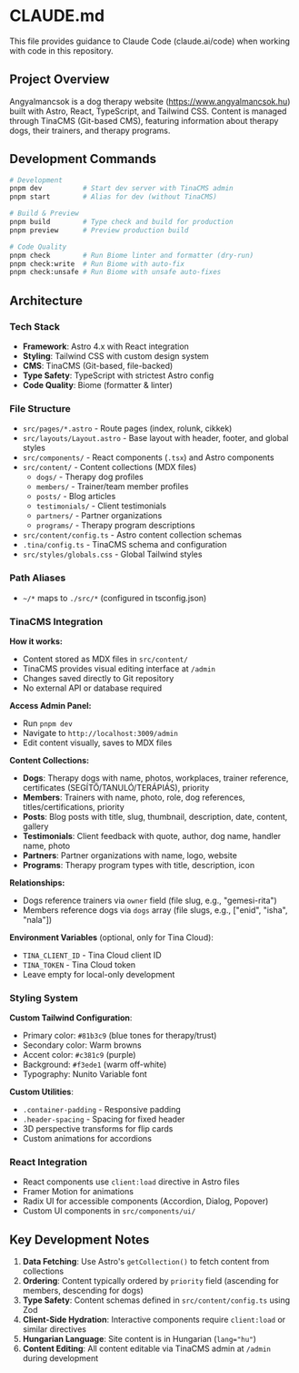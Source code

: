 # CLAUDE.md

This file provides guidance to Claude Code (claude.ai/code) when working with code in this repository.

## Project Overview

Angyalmancsok is a dog therapy website (https://www.angyalmancsok.hu) built with Astro, React, TypeScript, and Tailwind CSS. Content is managed through TinaCMS (Git-based CMS), featuring information about therapy dogs, their trainers, and therapy programs.

## Development Commands

```bash
# Development
pnpm dev          # Start dev server with TinaCMS admin
pnpm start        # Alias for dev (without TinaCMS)

# Build & Preview
pnpm build        # Type check and build for production
pnpm preview      # Preview production build

# Code Quality
pnpm check        # Run Biome linter and formatter (dry-run)
pnpm check:write  # Run Biome with auto-fix
pnpm check:unsafe # Run Biome with unsafe auto-fixes
```

## Architecture

### Tech Stack
- **Framework**: Astro 4.x with React integration
- **Styling**: Tailwind CSS with custom design system
- **CMS**: TinaCMS (Git-based, file-backed)
- **Type Safety**: TypeScript with strictest Astro config
- **Code Quality**: Biome (formatter & linter)

### File Structure
- `src/pages/*.astro` - Route pages (index, rolunk, cikkek)
- `src/layouts/Layout.astro` - Base layout with header, footer, and global styles
- `src/components/` - React components (`.tsx`) and Astro components
- `src/content/` - Content collections (MDX files)
  - `dogs/` - Therapy dog profiles
  - `members/` - Trainer/team member profiles
  - `posts/` - Blog articles
  - `testimonials/` - Client testimonials
  - `partners/` - Partner organizations
  - `programs/` - Therapy program descriptions
- `src/content/config.ts` - Astro content collection schemas
- `.tina/config.ts` - TinaCMS schema and configuration
- `src/styles/globals.css` - Global Tailwind styles

### Path Aliases
- `~/*` maps to `./src/*` (configured in tsconfig.json)

### TinaCMS Integration

**How it works:**
- Content stored as MDX files in `src/content/`
- TinaCMS provides visual editing interface at `/admin`
- Changes saved directly to Git repository
- No external API or database required

**Access Admin Panel:**
- Run `pnpm dev`
- Navigate to `http://localhost:3009/admin`
- Edit content visually, saves to MDX files

**Content Collections:**
- **Dogs**: Therapy dogs with name, photos, workplaces, trainer reference, certificates (SEGÍTŐ/TANULÓ/TERÁPIÁS), priority
- **Members**: Trainers with name, photo, role, dog references, titles/certifications, priority
- **Posts**: Blog posts with title, slug, thumbnail, description, date, content, gallery
- **Testimonials**: Client feedback with quote, author, dog name, handler name, photo
- **Partners**: Partner organizations with name, logo, website
- **Programs**: Therapy program types with title, description, icon

**Relationships:**
- Dogs reference trainers via `owner` field (file slug, e.g., "gemesi-rita")
- Members reference dogs via `dogs` array (file slugs, e.g., ["enid", "isha", "nala"])

**Environment Variables** (optional, only for Tina Cloud):
- `TINA_CLIENT_ID` - Tina Cloud client ID
- `TINA_TOKEN` - Tina Cloud token
- Leave empty for local-only development

### Styling System

**Custom Tailwind Configuration**:
- Primary color: `#81b3c9` (blue tones for therapy/trust)
- Secondary color: Warm browns
- Accent color: `#c381c9` (purple)
- Background: `#f3ede1` (warm off-white)
- Typography: Nunito Variable font

**Custom Utilities**:
- `.container-padding` - Responsive padding
- `.header-spacing` - Spacing for fixed header
- 3D perspective transforms for flip cards
- Custom animations for accordions

### React Integration

- React components use `client:load` directive in Astro files
- Framer Motion for animations
- Radix UI for accessible components (Accordion, Dialog, Popover)
- Custom UI components in `src/components/ui/`

## Key Development Notes

1. **Data Fetching**: Use Astro's `getCollection()` to fetch content from collections
2. **Ordering**: Content typically ordered by `priority` field (ascending for members, descending for dogs)
3. **Type Safety**: Content schemas defined in `src/content/config.ts` using Zod
4. **Client-Side Hydration**: Interactive components require `client:load` or similar directives
5. **Hungarian Language**: Site content is in Hungarian (`lang="hu"`)
6. **Content Editing**: All content editable via TinaCMS admin at `/admin` during development
